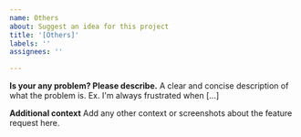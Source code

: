```yaml
---
name: Others
about: Suggest an idea for this project
title: '[Others]'
labels: ''
assignees: ''

---
```


**Is your any problem? Please describe.**
A clear and concise description of what the problem is. Ex. I'm always frustrated when [...]

**Additional context**
Add any other context or screenshots about the feature request here.
